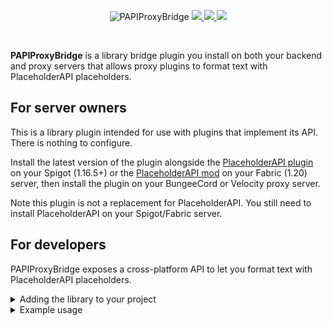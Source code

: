 <!--suppress ALL -->
<p align="center">
    <img src="images/banner.png" alt="PAPIProxyBridge" />
    <a href="https://github.com/WiIIiam278/PAPIProxyBridge/actions/workflows/ci.yml">
        <img src="https://img.shields.io/github/actions/workflow/status/WiIIiam278/PAPIProxyBridge/ci.yml?branch=master&logo=github"/>
    </a>
    <a href="https://repo.william278.net/#releases/net/william278/papiproxybridge">
        <img src="https://repo.william278.net/api/badge/latest/releases/net/william278/papiproxybridge?color=00fb9a&name=Maven&prefix=v" />
    </a> 
    <a href="https://discord.gg/tVYhJfyDWG">
        <img src="https://img.shields.io/discord/818135932103557162.svg?label=&logo=discord&logoColor=fff&color=7389D8&labelColor=6A7EC2" />
    </a>
</p>
<br/>

**PAPIProxyBridge** is a library bridge plugin you install on both your backend and proxy servers that allows proxy plugins to format text with PlaceholderAPI placeholders.

## For server owners
This is a library plugin intended for use with plugins that implement its API. There is nothing to configure.

Install the latest version of the plugin alongside the [PlaceholderAPI plugin](https://www.spigotmc.org/resources/placeholderapi.6245/) on your Spigot (1.16.5+) or the [PlaceholderAPI mod](https://placeholders.pb4.eu/) on your Fabric (1.20) server, then install the plugin on your BungeeCord or Velocity proxy server.

Note this plugin is not a replacement for PlaceholderAPI. You still need to install PlaceholderAPI on your Spigot/Fabric server.

## For developers
PAPIProxyBridge exposes a cross-platform API to let you format text with PlaceholderAPI placeholders.

<details>
<summary>Adding the library to your project</summary>

PAPIProxyBridge is available on `repo.william278.net` ([view javadocs here](https://repo.william278.net/javadoc/releases/net/william278/papiproxybridge/latest)). First, add the maven repository to your `build.gradle`:
```groovy
repositories {
    maven { url 'https://repo.william278.net/releases/' }
}
```

Then add the dependency:
```groovy
dependencies {
    implementation 'net.william278:papiproxybridge:1.3
```

</details>

<details>
<summary>Example usage</summary>

The `PlaceholderAPI` class exposes the API for formatting placeholders. At the moment, only singleton non-bracketed placeholders are supported (more in the future).

Get an instance of the class with PlaceholderAPI.getInstance(), then use the `#formatPlaceholders` method to format a string with placeholders on a player (specified with UUID for cross-platform simplicity). 

The method returns a [CompletableFuture](https://www.baeldung.com/java-completablefuture) (since we don't want to lock threads while the proxy networks with players on the backend) that you can use to accept the formatted string.

```java
// Format a string with placeholders
final PlaceholderAPI api = PlaceholderAPI.getInstance();
final UUID player = player.getUniqueId();
api.formatPlaceholders("Hello %player_name%!", player).thenAccept(formatted -> {
    player.sendMessage(formatted);
});
```

Never invoke `#join()` on calls to `#formatPlaceholders`; this is unsafe.

PAPIProxyBridge caches resolved requests for 30000 milliseconds (30 seconds), to avoid causing excessive traffic over your server's network channels. You can adjust how long to cache requests for using the `PlaceholderAPI#setCacheExpiry(long)` method.

</details>
